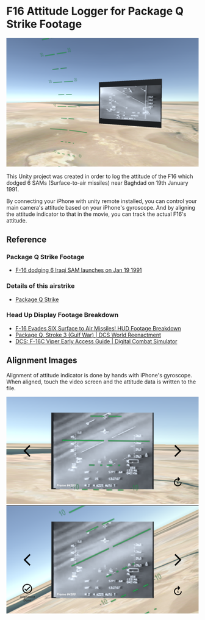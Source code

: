 # F16 Attitude Logger for Package Q Strike Footage

![scene-image](./F16-Attitude-Logger/Images/scene-image.png)

This Unity project was created in order to log the attitude of the F16 which dodged 6 SAMs (Surface-to-air missiles) near Baghdad on 19th January 1991.

By connecting your iPhone with unity remote installed, you can control your main camera's attitude based on your iPhone's gyroscope. And by aligning the attitude indicator to that in the movie, you can track the actual F16's attitude.

## Reference

### Package Q Strike Footage

- [F-16 dodging 6 Iraqi SAM launches on Jan 19 1991](https://www.youtube.com/watch?v=2uh4yMAx2UA)

### Details of this airstrike

- [Package Q Strike](https://en.wikipedia.org/wiki/Package_Q_Strike)

### Head Up Display Footage Breakdown

- [F-16 Evades SIX Surface to Air Missiles! HUD Footage Breakdown](https://www.youtube.com/watch?v=TJE5gDDnq9s)
- [Package Q, Stroke 3 (Gulf War) | DCS World Reenactment](https://www.youtube.com/watch?v=mbj6BMRutYM)
- [DCS: F-16C Viper Early Access Guide | Digital Combat Simulator](https://www.digitalcombatsimulator.com/upload/iblock/aec/DCS_F-16C-Early_Access_Guide_EN.pdf)

## Alignment Images

Alignment of attitude indicator is done by hands with iPhone's gyroscope. When aligned, touch the video screen and the attitude data is written to the file.

![alignment_in_progress](./F16-Attitude-Logger/Images/alignment_in_progress.png)
![alignment_done](./F16-Attitude-Logger/Images/alignment_done.png)
